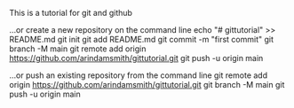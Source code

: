 This is a tutorial for git and github


…or create a new repository on the command line
echo "# gittutorial" >> README.md
git init
git add README.md
git commit -m "first commit"
git branch -M main
git remote add origin https://github.com/arindamsmith/gittutorial.git
git push -u origin main



…or push an existing repository from the command line
git remote add origin https://github.com/arindamsmith/gittutorial.git
git branch -M main
git push -u origin main